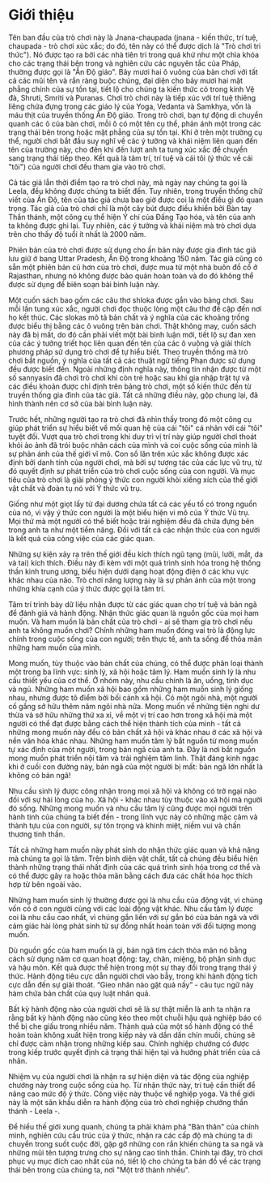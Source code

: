 # Giới thiệu

Tên ban đầu của trò chơi này là Jnana-chaupada (jnana - kiến thức, trí tuệ, chaupada - trò chơi xúc xắc; do đó, tên này có thể được dịch là "Trò chơi tri thức"). Nó được tạo ra bởi các nhà tiên tri trong quá khứ như một chìa khóa cho các trạng thái bên trong và nghiên cứu các nguyên tắc của Pháp, thường được gọi là "Ấn Độ giáo". Bảy mươi hai ô vuông của bàn chơi với tất cả các mũi tên và rắn ràng buộc chúng, đại diện cho bảy mươi hai mặt phẳng chính của sự tồn tại, tiết lộ cho chúng ta kiến thức có trong kinh Vệ đà, Shruti, Smriti và Puranas. Chơi trò chơi này là tiếp xúc với trí tuệ thiêng liêng chứa đựng trong các giáo lý của Yoga, Vedanta và Samkhya, vốn là máu thịt của truyền thống Ấn Độ giáo. Trong trò chơi, bạn tự động di chuyển quanh các ô của bàn chơi, mỗi ô có một tên cụ thể, phản ánh một trong các trạng thái bên trong hoặc mặt phẳng của sự tồn tại. Khi ở trên một trường cụ thể, người chơi bắt đầu suy nghĩ về các ý tưởng và khái niệm liên quan đến tên của trường này, cho đến khi đến lượt anh ta tung xúc xắc để chuyển sang trạng thái tiếp theo. Kết quả là tâm trí, trí tuệ và cái tôi (ý thức về cái "tôi") của người chơi đều tham gia vào trò chơi.

Cả tác giả lẫn thời điểm tạo ra trò chơi này, mà ngày nay chúng ta gọi là Leela, đều không được chúng ta biết đến. Tuy nhiên, trong truyền thống chữ viết của Ấn Độ, tên của tác giả chưa bao giờ được coi là một điều gì đó quan trọng. Tác giả của trò chơi chỉ là một cây bút được điều khiển bởi Bàn tay Thần thánh, một công cụ thể hiện Ý chí của Đấng Tạo hóa, và tên của anh ta không được ghi lại. Tuy nhiên, các ý tưởng và khái niệm mà trò chơi dựa trên cho thấy độ tuổi ít nhất là 2000 năm.

Phiên bản của trò chơi được sử dụng cho ấn bản này được gia đình tác giả lưu giữ ở bang Uttar Pradesh, Ấn Độ trong khoảng 150 năm. Tác giả cũng có sẵn một phiên bản cũ hơn của trò chơi, được mua từ một nhà buôn đồ cổ ở Rajasthan, nhưng nó không được bảo quản hoàn toàn và do đó không thể được sử dụng để biên soạn bài bình luận này.

Một cuốn sách bao gồm các câu thơ shloka được gắn vào bảng chơi. Sau mỗi lần tung xúc xắc, người chơi đọc thuộc lòng một câu thơ đề cập đến nơi họ kết thúc. Các slokas mô tả bản chất và ý nghĩa của các khoảng trống được biểu thị bằng các ô vuông trên bàn chơi. Thật không may, cuốn sách này đã bị mất, do đó cần phải viết một bài bình luận mới, tiết lộ sự đan xen của các ý tưởng triết học liên quan đến tên của các ô vuông và giải thích phương pháp sử dụng trò chơi để tự hiểu biết. Theo truyền thống mà trò chơi bắt nguồn, ý nghĩa của tất cả các thuật ngữ tiếng Phạn được sử dụng đều được biết đến. Ngoài những định nghĩa này, thông tin nhận được từ một số sannyasin đã chơi trò chơi khi còn trẻ hoặc sau khi gia nhập trật tự và các điều khoản được chỉ định trên bảng trò chơi, một số kiến thức đến từ truyền thống gia đình của tác giả. Tất cả những điều này, gộp chung lại, đã hình thành nên cơ sở của bài bình luận này.

Trước hết, những người tạo ra trò chơi đã nhìn thấy trong đó một công cụ giúp phát triển sự hiểu biết về mối quan hệ của cái "tôi" cá nhân với cái "tôi" tuyệt đối. Vượt qua trò chơi trong khi duy trì vị trí này giúp người chơi thoát khỏi ảo ảnh đã trói buộc nhân cách của mình và coi cuộc sống của mình là sự phản ánh của thế giới vĩ mô. Con số lăn trên xúc xắc không được xác định bởi danh tính của người chơi, mà bởi sự tương tác của các lực vũ trụ, từ đó quyết định sự phát triển của trò chơi cuộc sống của con người. Và mục tiêu của trò chơi là giải phóng ý thức con người khỏi xiềng xích của thế giới vật chất và đoàn tụ nó với Ý thức vũ trụ.

Giống như một giọt lấy từ đại dương chứa tất cả các yếu tố có trong nguồn của nó, vì vậy ý thức con người là một biểu hiện vi mô của Ý thức Vũ trụ. Mọi thứ mà một người có thể biết hoặc trải nghiệm đều đã chứa đựng bên trong anh ta như một tiềm năng. Đối với tất cả các nhận thức của con người là kết quả của công việc của các giác quan.

Những sự kiện xảy ra trên thế giới đều kích thích ngũ tạng (mũi, lưỡi, mắt, da và tai) kích thích. Điều này đi kèm với một quá trình sinh hóa trong hệ thống thần kinh trung ương, biểu hiện dưới dạng hoạt động điện ở các khu vực khác nhau của não. Trò chơi năng lượng này là sự phản ánh của một trong những khía cạnh của ý thức được gọi là tâm trí.

Tâm trí trình bày dữ liệu nhận được từ các giác quan cho trí tuệ và bản ngã để đánh giá và hành động. Nhận thức giác quan là nguồn gốc của mọi ham muốn. Và ham muốn là bản chất của trò chơi - ai sẽ tham gia trò chơi nếu anh ta không muốn chơi? Chính những ham muốn đóng vai trò là động lực chính trong cuộc sống của con người; trên thực tế, anh ta sống để thỏa mãn những ham muốn của mình.

Mong muốn, tùy thuộc vào bản chất của chúng, có thể được phân loại thành một trong ba lĩnh vực: sinh lý, xã hội hoặc tâm lý. Ham muốn sinh lý là nhu cầu thiết yếu của cơ thể. Ở nhóm này, nhu cầu chính là ăn, uống, tình dục và ngủ. Những ham muốn xã hội bao gồm những ham muốn sinh lý giống nhau, nhưng được tô điểm bởi bối cảnh xã hội. Có một ngôi nhà, một người cố gắng sở hữu thêm năm ngôi nhà nữa. Mong muốn về những tiện nghi dư thừa và sở hữu những thứ xa xỉ, về một vị trí cao hơn trong xã hội mà một người có thể đạt được bằng cách thể hiện thành tích của mình - tất cả những mong muốn này đều có bản chất xã hội và khác nhau ở các xã hội và nền văn hóa khác nhau. Những ham muốn tâm lý bắt nguồn từ mong muốn tự xác định của một người, trong bản ngã của anh ta. Đây là nơi bắt nguồn mong muốn phát triển nội tâm và trải nghiệm tâm linh. Thật đáng kinh ngạc khi ở cuối con đường này, bản ngã của một người bị mất: bản ngã lớn nhất là không có bản ngã!

Nhu cầu sinh lý được công nhận trong mọi xã hội và không có trở ngại nào đối với sự hài lòng của họ. Xã hội - khác nhau tùy thuộc vào xã hội mà người đó sống. Những mong muốn và nhu cầu tâm lý cũng được mọi người trên hành tinh của chúng ta biết đến - trong lĩnh vực này có những mặc cảm và thành tựu của con người, sự tôn trọng và khinh miệt, niềm vui và chấn thương tinh thần.

Tất cả những ham muốn này phát sinh do nhận thức giác quan và khả năng mà chúng ta gọi là tâm. Trên bình diện vật chất, tất cả chúng đều biểu hiện thành những trạng thái nhất định của các quá trình sinh hóa trong cơ thể và có thể được gây ra hoặc thỏa mãn bằng cách đưa các chất hóa học thích hợp từ bên ngoài vào.

Những ham muốn sinh lý thường được gọi là nhu cầu của động vật, vì chúng vốn có ở con người cùng với các loài động vật khác. Nhu cầu tâm lý được coi là nhu cầu cao nhất, vì chúng gắn liền với sự gắn bó của bản ngã và với cảm giác hài lòng phát sinh từ sự đồng nhất hoàn toàn với đối tượng mong muốn.

Dù nguồn gốc của ham muốn là gì, bản ngã tìm cách thỏa mãn nó bằng cách sử dụng năm cơ quan hoạt động: tay, chân, miệng, bộ phận sinh dục và hậu môn. Kết quả được thể hiện trong một sự thay đổi trong trạng thái ý thức. Hành động tiêu cực dẫn người chơi vào bẫy, trong khi hành động tích cực dẫn đến sự giải thoát. “Gieo nhân nào gặt quả nấy” - câu tục ngữ này hàm chứa bản chất của quy luật nhân quả.

Bất kỳ hành động nào của người chơi sẽ là sự thật miễn là anh ta nhận ra rằng bất kỳ hành động nào cũng kéo theo một chuỗi hậu quả nghiệp báo có thể bị che giấu trong nhiều năm. Thành quả của một số hành động có thể hoàn toàn không xuất hiện trong kiếp này và dần dần chín muồi, chúng sẽ chỉ được cảm nhận trong những kiếp sau. Chính nghiệp chướng có được trong kiếp trước quyết định cả trạng thái hiện tại và hướng phát triển của cá nhân.

Nhiệm vụ của người chơi là nhận ra sự hiện diện và tác động của nghiệp chướng này trong cuộc sống của họ. Từ nhận thức này, trí tuệ cần thiết để nâng cao mức độ ý thức. Công việc này thuộc về nghiệp yoga. Và thế giới này là một sân khấu diễn ra hành động của trò chơi nghiệp chướng thần thánh - Leela -.

Để hiểu thế giới xung quanh, chúng ta phải khám phá "Bản thân" của chính mình, nghiên cứu cấu trúc của ý thức, nhận ra các cấp độ mà chúng ta di chuyển trong suốt cuộc đời, gặp gỡ những con rắn khiến chúng ta sa ngã và những mũi tên tượng trưng cho sự nâng cao tinh thần. Chính tại đây, trò chơi phục vụ mục đích cao nhất của nó, tiết lộ cho chúng ta bản đồ về các trạng thái bên trong của chúng ta, nơi "Một trở thành nhiều".
